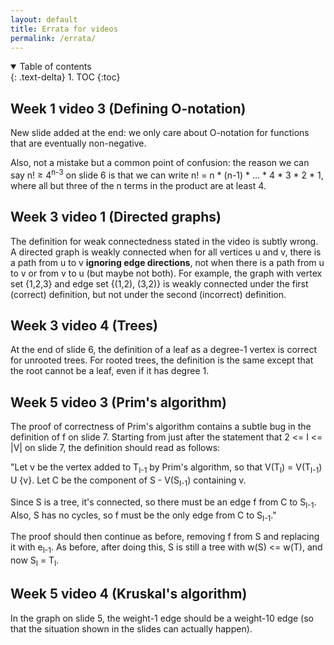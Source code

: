 ```yaml
---
layout: default
title: Errata for videos
permalink: /errata/
---
```


<details open markdown="block">
<summary>
Table of contents
</summary>
{: .text-delta}
1. TOC
{:toc}
</details>



## Week 1 video 3 (Defining O-notation)

New slide added at the end: we only care about O-notation for functions that are eventually non-negative.

Also, not a mistake but a common point of confusion: the reason we can say n! &ge; 4<sup>n-3</sup> on slide 6 is that we can write n! = n * (n-1) * ... * 4 * 3 * 2 * 1, where all but three of the n terms in the product are at least 4.

## Week 3 video 1 (Directed graphs)

The definition for weak connectedness stated in the video is subtly wrong. A directed graph is weakly connected when for all vertices u and v, there is a path from u to v **ignoring edge directions**, not when there is a path from u to v or from v to u (but maybe not both). For example, the graph with vertex set {1,2,3} and edge set {(1,2), (3,2)} is weakly connected under the first (correct) definition, but not under the second (incorrect) definition.

## Week 3 video 4 (Trees)

At the end of slide 6, the definition of a leaf as a degree-1 vertex is correct for unrooted trees. For rooted trees, the definition is the same except that the root cannot be a leaf, even if it has degree 1.

## Week 5 video 3 (Prim's algorithm)

The proof of correctness of Prim's algorithm contains a subtle bug in the definition of f on slide 7. Starting from just after the statement that 2 <= I <= \|V\| on slide 7, the definition should read as follows:

"Let v be the vertex added to T<sub>I-1</sub> by Prim's algorithm, so that V(T<sub>I</sub>) = V(T<sub>I-1</sub>) U {v}. Let C be the component of S - V(S<sub>I-1</sub>) containing v.

Since S is a tree, it's connected, so there must be an edge f from C to S<sub>I-1</sub>. Also, S has no cycles, so f must be the only edge from C to S<sub>I-1</sub>."

The proof should then continue as before, removing f from S and replacing it with e<sub>I-1</sub>. As before, after doing this, S is still a tree with w(S) <= w(T), and now S<sub>I</sub> = T<sub>I</sub>.

## Week 5 video 4 (Kruskal's algorithm)

In the graph on slide 5, the weight-1 edge should be a weight-10 edge (so that the situation shown in the slides can actually happen).